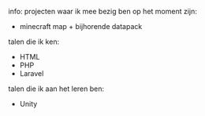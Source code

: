 info:
projecten waar ik mee bezig ben op het moment zijn:
- minecraft map + bijhorende datapack


talen die ik ken:
- HTML
- PHP
- Laravel

talen die ik aan het leren ben:
- Unity

